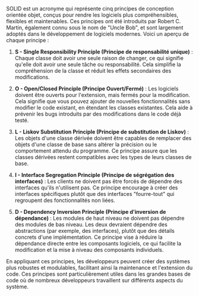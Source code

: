SOLID est un acronyme qui représente cinq principes de conception orientée objet, conçus pour rendre les logiciels plus compréhensibles, flexibles et maintenables. Ces principes ont été introduits par Robert C. Martin, également connu sous le nom de "Uncle Bob", et sont largement adoptés dans le développement de logiciels modernes. Voici un aperçu de chaque principe :

1. **S - Single Responsibility Principle (Principe de responsabilité unique)** :
   Chaque classe doit avoir une seule raison de changer, ce qui signifie qu'elle doit avoir une seule tâche ou responsabilité. Cela simplifie la compréhension de la classe et réduit les effets secondaires des modifications.

2. **O - Open/Closed Principle (Principe Ouvert/Fermé)** :
   Les logiciels doivent être ouverts pour l'extension, mais fermés pour la modification. Cela signifie que vous pouvez ajouter de nouvelles fonctionnalités sans modifier le code existant, en étendant les classes existantes. Cela aide à prévenir les bugs introduits par des modifications dans le code déjà testé.

3. **L - Liskov Substitution Principle (Principe de substitution de Liskov)** :
   Les objets d'une classe dérivée doivent être capables de remplacer des objets d'une classe de base sans altérer la précision ou le comportement attendu du programme. Ce principe assure que les classes dérivées restent compatibles avec les types de leurs classes de base.

4. **I - Interface Segregation Principle (Principe de ségrégation des interfaces)** :
   Les clients ne doivent pas être forcés de dépendre des interfaces qu'ils n'utilisent pas. Ce principe encourage à créer des interfaces spécifiques plutôt que des interfaces "fourre-tout" qui regroupent des fonctionnalités non liées.

5. **D - Dependency Inversion Principle (Principe d'inversion de dépendance)** :
   Les modules de haut niveau ne doivent pas dépendre des modules de bas niveau. Les deux devraient dépendre des abstractions (par exemple, des interfaces), plutôt que des détails concrets d'une implémentation. Ce principe vise à réduire la dépendance directe entre les composants logiciels, ce qui facilite la modification et la mise à niveau des composants individuels.

En appliquant ces principes, les développeurs peuvent créer des systèmes plus robustes et modulables, facilitant ainsi la maintenance et l'extension du code. Ces principes sont particulièrement utiles dans les grandes bases de code où de nombreux développeurs travaillent sur différents aspects du système.